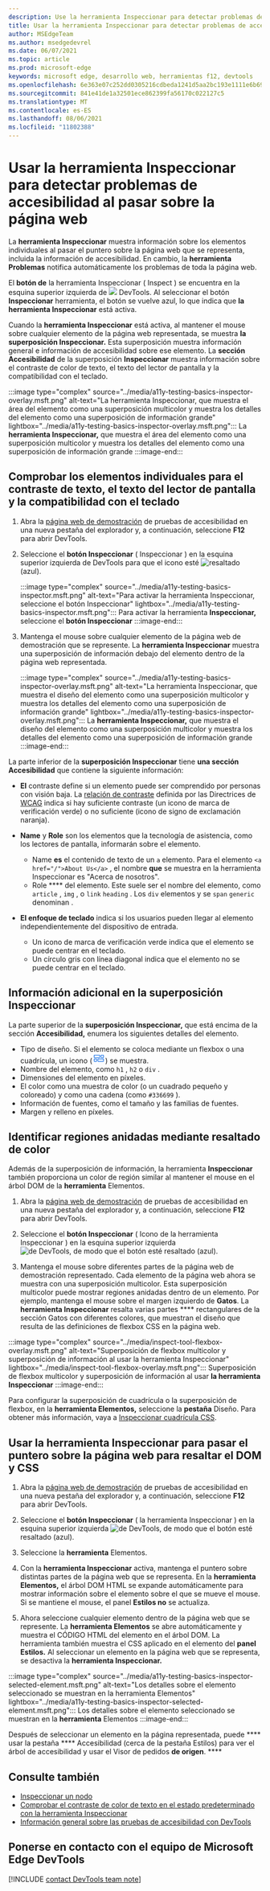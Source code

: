 ```yaml
---
description: Use la herramienta Inspeccionar para detectar problemas de accesibilidad al pasar el mouse sobre la página web.
title: Usar la herramienta Inspeccionar para detectar problemas de accesibilidad al pasar sobre la página web
author: MSEdgeTeam
ms.author: msedgedevrel
ms.date: 06/07/2021
ms.topic: article
ms.prod: microsoft-edge
keywords: microsoft edge, desarrollo web, herramientas f12, devtools
ms.openlocfilehash: 6e363e07c252dd0305216cdbeda1241d5aa2bc193e1111e6b69eeeae9f8deadd
ms.sourcegitcommit: 841e41de1a32501ece862399fa56170c022127c5
ms.translationtype: MT
ms.contentlocale: es-ES
ms.lasthandoff: 08/06/2021
ms.locfileid: "11802388"
---
```

# <a name="use-the-inspect-tool-to-detect-accessibility-issues-by-hovering-over-the-webpage"></a>Usar la herramienta Inspeccionar para detectar problemas de accesibilidad al pasar sobre la página web

La **herramienta Inspeccionar** muestra información sobre los elementos individuales al pasar el puntero sobre la página web que se representa, incluida la información de accesibilidad.
En cambio, la **herramienta Problemas** notifica automáticamente los problemas de toda la página web.

El **botón de** la herramienta Inspeccionar \( Inspect \) se encuentra en la esquina superior izquierda de ![ ](../media/inspect-icon.msft.png) DevTools.  Al seleccionar el botón **Inspeccionar** herramienta, el botón se vuelve azul, lo que indica que **la herramienta Inspeccionar** está activa.

Cuando la **herramienta Inspeccionar** está activa, al mantener el mouse sobre cualquier elemento de la página web representada, se muestra **la superposición Inspeccionar.** Esta superposición muestra información general e información de accesibilidad sobre ese elemento.  La **sección Accesibilidad** de la superposición **Inspeccionar** muestra información sobre el contraste de color de texto, el texto del lector de pantalla y la compatibilidad con el teclado.

:::image type="complex" source="../media/a11y-testing-basics-inspector-overlay.msft.png" alt-text="La herramienta Inspeccionar, que muestra el área del elemento como una superposición multicolor y muestra los detalles del elemento como una superposición de información grande" lightbox="../media/a11y-testing-basics-inspector-overlay.msft.png":::
    La **herramienta Inspeccionar,** que muestra el área del elemento como una superposición multicolor y muestra los detalles del elemento como una superposición de información grande
:::image-end:::


## <a name="check-individual-elements-for-text-contrast-screen-reader-text-and-keyboard-support"></a>Comprobar los elementos individuales para el contraste de texto, el texto del lector de pantalla y la compatibilidad con el teclado

<!-- Inspect tool: Accessibility section of overlay -->

1.  Abra la [página web de demostración][DevToolsA11yErrorsDemopage] de pruebas de accesibilidad en una nueva pestaña del explorador y, a continuación, seleccione **F12** para abrir DevTools.

1.  Seleccione el **botón Inspeccionar** \( Inspeccionar \) en la esquina superior izquierda de DevTools para que el icono esté ![ resaltado ](../media/inspect-icon.msft.png) (azul).

    :::image type="complex" source="../media/a11y-testing-basics-inspector.msft.png" alt-text="Para activar la herramienta Inspeccionar, seleccione el botón Inspeccionar" lightbox="../media/a11y-testing-basics-inspector.msft.png":::
        Para activar la herramienta **Inspeccionar,** seleccione el **botón Inspeccionar**
    :::image-end:::

1.  Mantenga el mouse sobre cualquier elemento de la página web de demostración que se represente.  La **herramienta Inspeccionar** muestra una superposición de información debajo del elemento dentro de la página web representada.

    :::image type="complex" source="../media/a11y-testing-basics-inspector-overlay.msft.png" alt-text="La herramienta Inspeccionar, que muestra el diseño del elemento como una superposición multicolor y muestra los detalles del elemento como una superposición de información grande" lightbox="../media/a11y-testing-basics-inspector-overlay.msft.png":::
        La **herramienta Inspeccionar,** que muestra el diseño del elemento como una superposición multicolor y muestra los detalles del elemento como una superposición de información grande
    :::image-end:::

La parte inferior de la **superposición Inspeccionar** tiene **una sección Accesibilidad** que contiene la siguiente información:

*   **El** contraste define si un elemento puede ser comprendido por personas con visión baja.  La [relación de contraste][W3CContrastRatio] definida por las Directrices de [WCAG][WCAG] indica si hay suficiente contraste (un icono de marca de verificación verde) o no suficiente (icono de signo de exclamación naranja).

*   **Name** y **Role** son los elementos que la tecnología de asistencia, como los lectores de pantalla, informarán sobre el elemento.
    *   Name **es** el contenido de texto de un `a` elemento.  Para el elemento `<a href="/">About Us</a>` , el nombre **que** se muestra en la herramienta Inspeccionar es "Acerca de nosotros".
    *   Role **** del elemento.  Este suele ser el nombre del elemento, como `article` , `img` , o `link` `heading` .  Los `div` elementos y se `span` `generic` denominan .

*   **El enfoque de teclado** indica si los usuarios pueden llegar al elemento independientemente del dispositivo de entrada.
    *   Un icono de marca de verificación verde indica que el elemento se puede centrar en el teclado.
    *   Un círculo gris con línea diagonal indica que el elemento no se puede centrar en el teclado.


## <a name="additional-information-in-the-inspect-overlay"></a>Información adicional en la superposición Inspeccionar

<!-- general info about the Inspect tool, not particularly focused on accessibility -->

La parte superior de la **superposición Inspeccionar,** que está encima de la sección **Accesibilidad,** enumera los siguientes detalles del elemento.

*   Tipo de diseño. Si el elemento se coloca mediante un flexbox o una cuadrícula, un icono \(![Icono de diseño de cuadrícula](../media/grid-icon.msft.png)\) se muestra.
*   Nombre del elemento, como `h1` , `h2` o `div` .
*   Dimensiones del elemento en píxeles.
*   El color como una muestra de color (o un cuadrado pequeño y coloreado) y como una cadena (como `#336699` ).
*   Información de fuentes, como el tamaño y las familias de fuentes.
*   Margen y relleno en píxeles.


## <a name="identify-nested-regions-using-color-highlighting"></a>Identificar regiones anidadas mediante resaltado de color 

<!-- general info about the Inspect tool, not particularly focused on accessibility -->

Además de la superposición de información, la herramienta **Inspeccionar** también proporciona un color de región similar al mantener el mouse en el árbol DOM de la **herramienta** Elementos.

1.  Abra la [página web de demostración][DevToolsA11yErrorsDemopage] de pruebas de accesibilidad en una nueva pestaña del explorador y, a continuación, seleccione **F12** para abrir DevTools.

1.  Seleccione el **botón Inspeccionar** \( Icono de la herramienta Inspeccionar \) en la esquina superior izquierda ![ de DevTools, de modo que el botón esté resaltado ](../media/inspect-icon.msft.png) (azul).

1.  Mantenga el mouse sobre diferentes partes de la página web de demostración representado.  Cada elemento de la página web ahora se muestra con una superposición multicolor. Esta superposición multicolor puede mostrar regiones anidadas dentro de un elemento. Por ejemplo, mantenga el mouse sobre el margen izquierdo de **Gatos**.  La **herramienta Inspeccionar** resalta varias partes **** rectangulares de la sección Gatos con diferentes colores, que muestran el diseño que resulta de las definiciones de flexbox CSS en la página web.

:::image type="complex" source="../media/inspect-tool-flexbox-overlay.msft.png" alt-text="Superposición de flexbox multicolor y superposición de información al usar la herramienta Inspeccionar" lightbox="../media/inspect-tool-flexbox-overlay.msft.png":::
    Superposición de flexbox multicolor y superposición de información al usar **la herramienta Inspeccionar**
:::image-end:::

Para configurar la superposición de cuadrícula o la superposición de flexbox, en la **herramienta Elementos,** seleccione la **pestaña** Diseño.  Para obtener más información, vaya a [Inspeccionar cuadrícula CSS](..\css\grid.md).


## <a name="use-the-inspect-tool-to-hover-over-the-webpage-to-highlight-the-dom-and-css"></a>Usar la herramienta Inspeccionar para pasar el puntero sobre la página web para resaltar el DOM y CSS

<!-- general info about the Inspect tool, not particularly focused on accessibility -->

1.  Abra la [página web de demostración][DevToolsA11yErrorsDemopage] de pruebas de accesibilidad en una nueva pestaña del explorador y, a continuación, seleccione **F12** para abrir DevTools.

1.  Seleccione el **botón Inspeccionar** \( la herramienta Inspeccionar \) en la esquina superior izquierda ![ de DevTools, de modo que el botón esté ](../media/inspect-icon.msft.png) resaltado (azul).

1.  Seleccione la **herramienta** Elementos.

1.  Con la **herramienta Inspeccionar** activa, mantenga el puntero sobre distintas partes de la página web que se representa.  En la **herramienta Elementos,** el árbol DOM HTML se expande automáticamente para mostrar información sobre el elemento sobre el que se mueve el mouse.  Si se mantiene el mouse, el panel **Estilos no** se actualiza.

1.  Ahora seleccione cualquier elemento dentro de la página web que se represente.  La **herramienta Elementos** se abre automáticamente y muestra el CÓDIGO HTML del elemento en el árbol DOM. La herramienta también muestra el CSS aplicado en el elemento del **panel Estilos.**  Al seleccionar un elemento en la página web que se representa, se desactiva la **herramienta Inspeccionar.**

:::image type="complex" source="../media/a11y-testing-basics-inspector-selected-element.msft.png" alt-text="Los detalles sobre el elemento seleccionado se muestran en la herramienta Elementos" lightbox="../media/a11y-testing-basics-inspector-selected-element.msft.png":::
    Los detalles sobre el elemento seleccionado se muestran en la **herramienta** Elementos
:::image-end:::

Después de seleccionar un elemento en la página representada, puede **** usar la pestaña **** Accesibilidad (cerca de la pestaña Estilos) para ver el árbol de accesibilidad y usar el Visor de pedidos **de origen**. ****


## <a name="see-also"></a>Consulte también

*  [Inspeccionar un nodo](../dom/index.md#inspect-a-node)
*  [Comprobar el contraste de color de texto en el estado predeterminado con la herramienta Inspeccionar](test-inspect-text-contrast.md)
*  [Información general sobre las pruebas de accesibilidad con DevTools](accessibility-testing-in-devtools.md)


## <a name="getting-in-touch-with-the-microsoft-edge-devtools-team"></a>Ponerse en contacto con el equipo de Microsoft Edge DevTools  

[!INCLUDE [contact DevTools team note](../includes/contact-devtools-team-note.md)]  


<!-- links -->
[DevToolsA11yErrorsDemopage]: https://microsoftedge.github.io/DevToolsSamples/a11y-testing/page-with-errors.html "Página web de demostración de pruebas de accesibilidad | GitHub"
[W3CContrastRatio]: https://www.w3.org/TR/WCAG21/#dfn-contrast-ratio "relación de contraste | W3C"
[WCAG]: https://www.w3.org/TR/WCAG21/ "Directrices de accesibilidad de contenido web | W3C"
